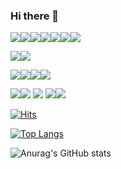 ### Hi there 👋

<img src="https://img.shields.io/badge/JAVA-0000FF?style=for-the-badge&logoColor=white"/><img src="https://img.shields.io/badge/JSP-61DAFB?style=for-the-badge&logoColor=white"/><img src="https://img.shields.io/badge/Spring-6DB33F?style=for-the-badge&logo=Spring&logoColor=white"/><img src="https://img.shields.io/badge/Firebase-FFCA28?style=for-the-badge&logo=Firebase&logoColor=white"/><img src="https://img.shields.io/badge/Apache Maven-C71A36?style=for-the-badge&logo=Apache-Maven&logoColor=white"/><img src="https://img.shields.io/badge/JSON-000000?style=for-the-badge&logo=JSON&logoColor=white"/><img src="https://img.shields.io/badge/Apache Tomcat-F8DC75?style=for-the-badge&logo=Apache-Tomcat&logoColor=white"/>

<img src="https://img.shields.io/badge/Oracle-F80000?style=for-the-badge&logo=Oracle&logoColor=white"/><img src="https://img.shields.io/badge/Mybatis-61DAFB?style=for-the-badge&logo=Mybatis&logoColor=white"/>

<img src="https://img.shields.io/badge/HTML5-E34F26?style=for-the-badge&logo=HTML5&logoColor=white"/><img src="https://img.shields.io/badge/CSS3-1572B6?style=for-the-badge&logo=CSS3&logoColor=white"/><img src="https://img.shields.io/badge/JavaScript-F7DF1E?style=for-the-badge&logo=JavaScript&logoColor=white"/><img src="https://img.shields.io/badge/jQuery-0769AD?style=for-the-badge&logo=jQuery&logoColor=white"/>
<br/>

<img src="https://img.shields.io/badge/Eclipse IDE-2C2255?style=for-the-badge&logo=Eclipse IDE&logoColor=white"/><img src="https://img.shields.io/badge/Visual Studio Code-007ACC?style=for-the-badge&logo=Visual Studio Code&logoColor=white"/>
<img src="https://img.shields.io/badge/Bootstrap-7952B3?style=for-the-badge&logo=Bootstrap&logoColor=white"/>
<img src="https://img.shields.io/badge/Git-F05032?style=for-the-badge&logo=Git&logoColor=white"/><img src="https://img.shields.io/badge/Notion-000000?style=for-the-badge&logo=Notion&logoColor=white"/>




[![Hits](https://hits.seeyoufarm.com/api/count/incr/badge.svg?url=https%3A%2F%2Fgithub.com%2Fkimocean%2Fhit-counter&count_bg=%234595FF&title_bg=%23000000&icon=&icon_color=%23E7E7E7&title=hits&edge_flat=false)](https://hits.seeyoufarm.com)


[![Top Langs](https://github-readme-stats.vercel.app/api/top-langs/?username=kimocean&langs_count=10&layout=compact&theme=dark)](https://github.com/kimocean)


![Anurag's GitHub stats](https://github-readme-stats.vercel.app/api?username=kimocean&show_icons=true&theme=github_dark)

<!--
**kimocean/kimocean** is a ✨ _special_ ✨ repository because its `README.md` (this file) appears on your GitHub profile.

Here are some ideas to get you started:

- 🔭 I’m currently working on ...
- 🌱 I’m currently learning ...
- 👯 I’m looking to collaborate on ...
- 🤔 I’m looking for help with ...
- 💬 Ask me about ...
- 📫 How to reach me: ...
- 😄 Pronouns: ...
- ⚡ Fun fact: ...
-->
